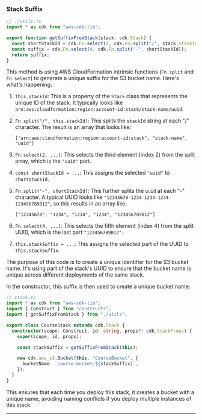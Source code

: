### Stack Suffix

```ts
// ./utils.ts
import * as cdk from "aws-cdk-lib";

export function getSuffixFromStack(stack: cdk.Stack) {
  const shortStackId = cdk.Fn.select(2, cdk.Fn.split("/", stack.stackId));
  const suffix = cdk.Fn.select(4, cdk.Fn.split("-", shortStackId));
  return suffix;
}
```

This method is using AWS CloudFormation intrinsic functions (`Fn.split` and `Fn.select`) to generate a unique suffix for the S3 bucket name. Here's what's happening:

1. `this.stackId`: This is a property of the `Stack` class that represents the unique ID of the stack. It typically looks like `arn:aws:cloudformation:region:account-id:stack/stack-name/uuid`.

2. `Fn.split("/", this.stackId)`: This splits the `stackId` string at each "/" character. The result is an array that looks like:

   `["arn:aws:cloudformation:region:account-id:stack", "stack-name", "uuid"]`

3. `Fn.select(2, ...)`: This selects the third element (index 2) from the split array, which is the `"uuid"` part.

4. `const shortStackId = ...`: This assigns the selected `"uuid"` to `shortStackId`.

5. `Fn.split("-", shortStackId)`: This further splits the `uuid` at each "-" character. A typical UUID looks like `"12345678-1234-1234-1234-123456789012"`, so this results in an array like:

   `["12345678", "1234", "1234", "1234", "123456789012"]`

6. `Fn.select(4, ...)`: This selects the fifth element (index 4) from the split UUID, which is the last part `"123456789012"`.

7. `this.stackSuffix = ...`: This assigns the selected part of the UUID to `this.stackSuffix`.

The purpose of this code is to create a unique identifier for the S3 bucket name. It's using part of the stack's UUID to ensure that the bucket name is unique across different deployments of the same stack.

In the constructor, this suffix is then used to create a unique bucket name:

```ts
// stack.ts
import * as cdk from "aws-cdk-lib";
import { Construct } from "constructs";
import { getSuffixFromStack } from "./utils";

export class CourseStack extends cdk.Stack {
  constructor(scope: Construct, id: string, props?: cdk.StackProps) {
    super(scope, id, props);

    const stackSuffix = getSuffixFromStack(this);

    new cdk.aws_s3.Bucket(this, "CourseBucket", {
      bucketName: `course-bucket-${stackSuffix}`,
    });
  }
}
```

This ensures that each time you deploy this stack, it creates a bucket with a unique name, avoiding naming conflicts if you deploy multiple instances of this stack.

------
